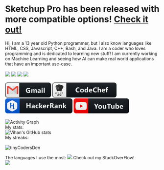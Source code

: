 # Sketchup Pro has been released with more compatible options! [Check it out!](https://github.com/tinyCodersDen/Sketchup-Pro)
Hi, I am a 13 year old Python programmer, but I also know languages like HTML, CSS, Javascript, C++, Bash, and Java. I am a coder who loves programming and is dedicated to learning new stuff!  I am currently working on Machine Learning and seeing how AI can make real world applications that have an important use-case.
<br>
<br>
![](https://komarev.com/ghpvc/?username=tinyCodersDen&color=blue)
![](https://img.shields.io/badge/OS-Windows&nbsp;10-informational?style=flat&logo=windows&logoColor=blue&color=0C7DBE)
![](https://img.shields.io/badge/Editor-VS&nbsp;Code-informational?style=flat&logo=visual-studio-code&logoColor=blue&color=0C7DBE)
![](https://img.shields.io/badge/Shell-Terminal-informational?style=flat&logo=windows-terminal&logoColor=blue&color=0C7DBE)
<br>
<br>
[<img src='https://raw.githubusercontent.com/MikeCodesDotNET/ColoredBadges/master/png/social/gmail%402x.png' height='49px'>](mailto:vihan.raval1@gmail.com)
[<img src='https://raw.githubusercontent.com/MikeCodesDotNET/ColoredBadges/master/png/dev/services/codechef%402x.png' width='210px'>](https://www.codechef.com/users/vihrav140)
[<img src='https://raw.githubusercontent.com/MikeCodesDotNET/ColoredBadges/master/png/dev/services/hackerrank%402x.png' width='220px'>](https://www.hackerrank.com/vihan_raval1)
[<img src='https://raw.githubusercontent.com/MikeCodesDotNET/ColoredBadges/master/png/streaming/youtube%402x.png' height='49px'>](https://www.youtube.com/channel/UCcYaT59XcMxI9X3UDlVkZDA)
<br>
<br>
![Activity Graph](https://activity-graph.herokuapp.com/graph?username=tinyCodersDen&theme=github)
<br>
My stats:
<br>
![Vihan's GitHub stats](https://github-readme-stats.vercel.app/api?username=tinycodersden&show_icons=true&count_private=true&hide_title=true)
<br>
My streaks:
<br>
<p><img align="center" src="https://github-readme-streak-stats.herokuapp.com/?user=tinyCodersDen&" alt="tinyCodersDen" /></p>
The languages I use the most:
<img src="https://github-readme-stats.vercel.app/api/top-langs/?username=tinyCodersDen&layout=compact"/>
Check out my StackOverFlow!
<br>
<a href="https://stackoverflow.com/users/16168925/viperstream?tab=profile"><img src="https://github-readme-stackoverflow.vercel.app/?userID=16168925&theme=dark" /></a>
<!-- Here are some ideas to get you started:

- 🔭 I currently working on ...
- 🌱 I’m currently learning ...
- 👯 I’m looking to collaborate on ...
- 🤔 I’m looking for help with ...
- 💬 Ask me about ...
- 📫 How to reach me: ...
- 😄 Pronouns: ...
- ⚡ Fun fact: ...
--> -->
